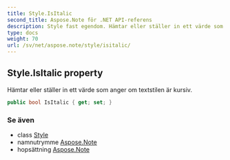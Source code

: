 ```yaml
---
title: Style.IsItalic
second_title: Aspose.Note för .NET API-referens
description: Style fast egendom. Hämtar eller ställer in ett värde som anger om textstilen är kursiv.
type: docs
weight: 70
url: /sv/net/aspose.note/style/isitalic/
---
```

## Style.IsItalic property

Hämtar eller ställer in ett värde som anger om textstilen är kursiv.

```csharp
public bool IsItalic { get; set; }
```

### Se även

* class [Style](../)
* namnutrymme [Aspose.Note](../../style/)
* hopsättning [Aspose.Note](../../../)


